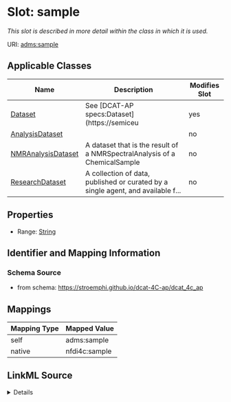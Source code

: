 

# Slot: sample


_This slot is described in more detail within the class in which it is used._





URI: [adms:sample](http://www.w3.org/ns/adms#sample)



<!-- no inheritance hierarchy -->





## Applicable Classes

| Name | Description | Modifies Slot |
| --- | --- | --- |
| [Dataset](Dataset.md) | See [DCAT-AP specs:Dataset](https://semiceu |  yes  |
| [AnalysisDataset](AnalysisDataset.md) |  |  no  |
| [NMRAnalysisDataset](NMRAnalysisDataset.md) | A dataset that is the result of a NMRSpectralAnalysis of a ChemicalSample |  no  |
| [ResearchDataset](ResearchDataset.md) | A collection of data, published or curated by a single agent, and available f... |  no  |







## Properties

* Range: [String](String.md)





## Identifier and Mapping Information







### Schema Source


* from schema: https://stroemphi.github.io/dcat-4C-ap/dcat_4c_ap




## Mappings

| Mapping Type | Mapped Value |
| ---  | ---  |
| self | adms:sample |
| native | nfdi4c:sample |




## LinkML Source

<details>
```yaml
name: sample
description: This slot is described in more detail within the class in which it is
  used.
from_schema: https://stroemphi.github.io/dcat-4C-ap/dcat_4c_ap
rank: 1000
slot_uri: adms:sample
alias: sample
domain_of:
- Dataset
range: string

```
</details>